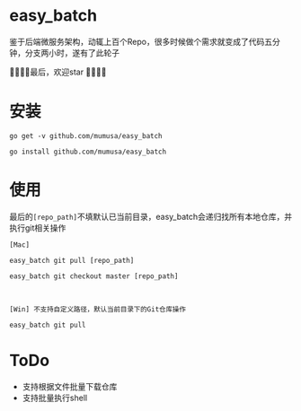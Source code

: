 # easy_batch
鉴于后端微服务架构，动辄上百个Repo，很多时候做个需求就变成了代码五分钟，分支两小时，遂有了此轮子

🚗🚗🚗🚗最后，欢迎star 👏👏👏👏

# 安装
```shell
go get -v github.com/mumusa/easy_batch

go install github.com/mumusa/easy_batch
```

# 使用
最后的`[repo_path]`不填默认已当前目录，easy_batch会递归找所有本地仓库，并执行git相关操作
 ```shell
 [Mac]

 easy_batch git pull [repo_path]

 easy_batch git checkout master [repo_path]
 
 
 
 [Win] 不支持自定义路径，默认当前目录下的Git仓库操作
 
 easy_batch git pull 
 
 ```
 
 # ToDo
 * 支持根据文件批量下载仓库
 * 支持批量执行shell
